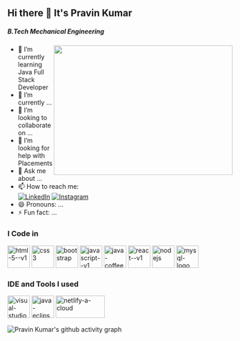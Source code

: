 ## Hi there 👋 It's Pravin Kumar

##### B.Tech Mechanical Engineering
<img align="right" width="400" height="290" src="https://miro.medium.com/v2/resize:fit:875/1*yw0TnheAGN-LPneDaTlaxw.gif">

- 🔭 I’m currently learning Java Full Stack Developer
- 🌱 I’m currently  ...
- 👯 I’m looking to collaborate on ...
- 🤔 I’m looking for help with Placements
- 💬 Ask me about ...
- 📫 How to reach me:
<br/>[<img src="https://img.shields.io/badge/LinkedIn-0077B5?style=for-the-badge&logo=linkedin&logoColor=white" alt="LinkedIn"/>](https://www.linkedin.com/in/pravin-kumar-r-i-2a8910251/) [<img src="https://img.shields.io/badge/Instagram-E4405F?style=for-the-badge&logo=instagram&logoColor=white" alt="Instagram"/>](https://www.instagram.com/ri__pravin05/?hl=en)
- 😄 Pronouns: ...
- ⚡ Fun fact: ...

### I Code in

<img width="50" height="50" src="https://img.icons8.com/color/48/html-5--v1.png" alt="html-5--v1"/> <img width="50" height="50" src="https://img.icons8.com/color/48/css3.png" alt="css3"/> <img width="50" height="50" src="https://img.icons8.com/color-glass/48/bootstrap.png" alt="bootstrap"/> <img width="50" height="50" src="https://img.icons8.com/color/48/javascript--v1.png" alt="javascript--v1"/> <img width="50" height="50" src="https://img.icons8.com/color/48/java-coffee-cup-logo--v1.png" alt="java-coffee-cup-logo--v1"/> <img width="50" height="50" src="https://img.icons8.com/ultraviolet/40/react--v1.png" alt="react--v1"/>  <img width="50" height="50" src="https://img.icons8.com/color/48/nodejs.png" alt="nodejs"/>  <img width="50" height="50" src="https://img.icons8.com/color/48/mysql-logo.png" alt="mysql-logo"/>

### IDE and Tools I used

<img width="50" height="50" src="https://img.icons8.com/fluency/48/visual-studio-code-2019.png" alt="visual-studio-code-2019"/> <img width="50" height="50" src="https://img.icons8.com/officel/40/java-eclipse.png" alt="java-eclipse"/>  <img width="110" height="50" src="https://img.shields.io/badge/Netlify-00C7B7?style=for-the-badge&logo=netlify&logoColor=white"  alt="netlify-a-cloud"/>

![Pravin Kumar's github activity graph](https://github-readme-activity-graph.vercel.app/graph?username=pravinkumar-ri&bg_color=000000&color=ee00ff&line=04ff00&point=ffffff&area=true&hide_border=true)


<!--
**pravinkumar-ri/pravinkumar-ri** is a ✨ _special_ ✨ repository because its `README.md` (this file) appears on your GitHub profile.

Here are some ideas to get you started:

- 🔭 I’m currently working on ...
- 🌱 I’m currently learning ...
- 👯 I’m looking to collaborate on ...
- 🤔 I’m looking for help with ...
- 💬 Ask me about ...
- 📫 How to reach me: ...
- 😄 Pronouns: ...
- ⚡ Fun fact: ...
-->
